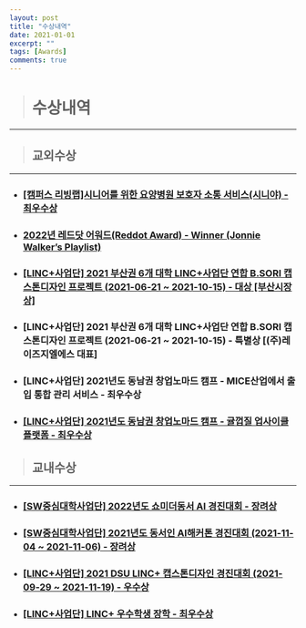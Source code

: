 ```yaml
---
layout: post
title: "수상내역"
date: 2021-01-01
excerpt: ""
tags: [Awards]
comments: true
---
```


> # 수상내역
------------------------------------------------------------

> ## 교외수상
------------------------------------------------------------

- ### [[캠퍼스 리빙랩]시니어를 위한 요양병원 보호자 소통 서비스(시니야) - 최우수상](https://glydokid.github.io//%EC%BA%A0%ED%8D%BC%EC%8A%A4-%EB%A6%AC%EB%B9%99%EB%9E%A9/)

- ### [2022년 레드닷 어워드(Reddot Award) - Winner (Jonnie Walker’s Playlist)](https://glydokid.github.io//Reddot-Award/)

- ### [[LINC+사업단] 2021 부산권 6개 대학 LINC+사업단 연합 B.SORI 캡스톤디자인 프로젝트 (2021-06-21 ~ 2021-10-15) - 대상 [부산시장상]](https://glydokid.github.io//B.sori_Project/)

- ### [LINC+사업단] 2021 부산권 6개 대학 LINC+사업단 연합 B.SORI 캡스톤디자인 프로젝트 (2021-06-21 ~ 2021-10-15) - 특별상 [(주)레이즈지엘에스 대표]

- ### [LINC+사업단] 2021년도 동남권 창업노마드 캠프 - MICE산업에서 출입 통합 관리 서비스 - 최우수상

- ### [[LINC+사업단] 2021년도 동남권 창업노마드 캠프 - 귤껍질 업사이클 플랫폼 - 최우수상](https://glydokid.github.io//%EC%B0%BD%EC%97%85%EB%85%B8%EB%A7%88%EB%93%9C-%EC%BA%A0%ED%94%84/)

> ## 교내수상
------------------------------------------------------------

- ### [[SW중심대학사업단] 2022년도 쇼미더동서 AI 경진대회 - 장려상](https://glydokid.github.io//%EC%87%BC%EB%AF%B8%EB%8D%94%EB%8F%99%EC%84%9C-AI%EA%B2%BD%EC%A7%84%EB%8C%80%ED%9A%8C/)

- ### [[SW중심대학사업단] 2021년도 동서인 AI해커톤 경진대회 (2021-11-04 ~ 2021-11-06) - 장려상](https://glydokid.github.io//%EB%8F%99%EC%84%9C%EC%9D%B8-AI%ED%95%B4%EC%BB%A4%ED%86%A4-%EA%B2%BD%EC%A7%84%EB%8C%80%ED%9A%8C/)

- ### [[LINC+사업단] 2021 DSU LINC+ 캡스톤디자인 경진대회 (2021-09-29 ~ 2021-11-19) - 우수상](https://glydokid.github.io//LINC-%EC%BA%A1%EC%8A%A4%ED%86%A4-%EB%94%94%EC%9E%90%EC%9D%B8-%EA%B2%BD%EC%A7%84%EB%8C%80%ED%9A%8C/)

- ### [[LINC+사업단] LINC+ 우수학생 장학 - 최우수상](https://glydokid.github.io//LINC-%EC%9A%B0%EC%88%98%ED%95%99%EC%83%9D/)
